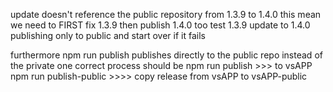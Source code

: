 update doesn't reference the public repository from 1.3.9 to 1.4.0
this mean we need to FIRST fix 1.3.9
then publish 1.4.0 too
test 1.3.9 update to 1.4.0 publishing only to public
and start over if it fails

furthermore
npm run publish publishes directly to the public repo instead of the private one
correct process should be
npm run publish >>> to vsAPP
npm run publish-public >>>> copy release from vsAPP to vsAPP-public



